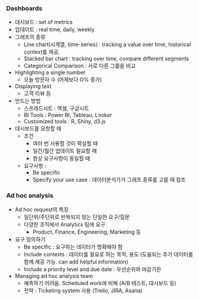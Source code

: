 ### Dashboards
- 대시보드 : set of metrics
- 업데이트 : real time, daily, weekly
- 그래프의 종류
    - Line chart(시계열, time-series) : tracking a value over time, historical context를 제공,
    - Stacked bar chart : tracking over time, compare different segments
    - Categorical Comparison : 서로 다른 그룹을 비교
- Highlighting a single number
    - 오늘 방문자 수 (어제보다 O% 증가)
- Displaying text
    -  고객 리뷰 등
- 만드는 방법
    - 스프레드시트 : 엑셀, 구글시트
    - BI Tools : Power BI, Tableau, Looker
    - Customized tools : R, Shiny, d3.js
- 대시보드를 요청할 때
    - 조건  
        - 여러 번 사용할 것이 확실할 때
        - 일간/월간 업데이트 필요할 때
        - 항상 요구사항이 동일할 때
    - 요구사항 :
        - Be specific
        - Specify your use case : 데이터분석가가 그래프 종류를 고를 때 참조


### Ad hoc analysis
- Ad hoc request의 특징
  - 일단위/주단위로 반복되지 않는 단일한 요구/질문
  - 다양한 조직에서 Analytics 팀에 요구
    - Product, Finance, Engineering, Marketing 등
- 요구 정의하기
  - Be specific : 요구하는 데이터가 명확해야 함
  - Include contexts : 데이터를 필요로 하는 목적, 용도 (도움되는 추가 데이터를 함께 제공 가능. can add helpful information)
  - Include a priority level and due date : 우선순위와 마감기한
- Managing ad hoc analysis team
  - 예측하기 어려움.  Scheduled work에 비해 (A/B 테스트, 대시보드 등)
  - 전략 : Ticketing system 사용 (Trello, JIRA, Asana)
